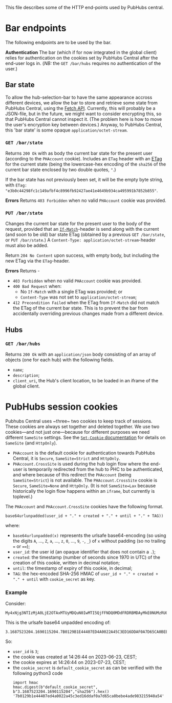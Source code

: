 This file describes some of the HTTP end-points used by PubHubs central.

# Bar endpoints
The following endpoints are to be used by the bar.

**Authentication** The bar (which if for now integrated in the global client) relies for authentication on the cookies set by PubHubs Central after the end-user logs in. (*NB:* the `GET /bar/hubs` requires no authentication of the user.)

## Bar state
To allow the hub-selection-bar to have the same appearance accross different devices, we allow the bar to store and retrieve some state from PubHubs Central, using the [Fetch API](https://developer.mozilla.org/en-US/docs/Web/API/Fetch_API).  Currently, this will probably be a JSON-file, but in the future, we might want to consider encrypting this, so that PubHubs Central cannot inspect it.  (The problem here is how to move the user's encryption key between devices.)  Anyway, to PubHubs Central, this 'bar state' is some opaque `application/octet-stream`.


### `GET /bar/state`
Returns `200 Ok` with as body the current bar state for the present user (according to the `PHAccount` cookie). Includes an `ETag` header with an [ETag](https://developer.mozilla.org/en-US/docs/Web/HTTP/Headers/ETag) for the current state (being the lowercase-hex encoding of the `sha256` of the current bar state enclosed by two double quotes, `"`.)

If the bar state has not previously been set, it will be the empty byte string, with `ETag: "e3b0c44298fc1c149afbf4c8996fb92427ae41e4649b934ca495991b7852b855"`.

**Errors** Returns `403 Forbidden` when no valid `PHAccount` cookie was provided.

### `PUT /bar/state`
Changes the current bar state for the present user to the body of the request, provided that an [`If-Match`](https://developer.mozilla.org/en-US/docs/Web/HTTP/Headers/If-Match)-header is send along with the current (and soon to be old) bar state ETag (obtained by a previous `GET /bar/state`, or `PUT /bar/state`.)  A `Content-Type: application/octet-stream`-header must also be added.

Return `204 No Content` upon success, with empty body, but including the new ETag via the `ETag`-header.

**Errors**  Returns - 
 - `403 Forbidden` when no valid `PHAccount` cookie was provided.
 - `400 Bad Request` when: 
   - No `If-Match` with a single ETag was provided; or
   - `Content-Type` was not set to  `application/octet-stream`;
 - `412 Precondition Failed` when the ETag from `If-Match` did not match the ETag of the current bar state.  This is to prevent the bar from accidentally overriding previous changes made from a different device.  

## Hubs
### `GET /bar/hubs`
Returns `200 Ok` with an `application/json` body consisting of an array of objects (one for each hub) with the following fields.
 - `name`;
 - `description`;
 - `client_uri`, the Hub's client location, to be loaded in an iframe of the global client.

# PubHubs session cookies
Pubhubs Central uses ~three~ two cookies to keep track of sessions.  These cookies are always set together and deleted together.  We use two cookies—and not just one—because for different purposes we need different `SameSite` settings. See the [`Set-Cookie` documentation](https://developer.mozilla.org/en-US/docs/Web/HTTP/Headers/Set-Cookie) for details on  `SameSite` (and `HttpOnly`).
 - `PHAccount` is the default cookie for authentication towards PubHubs Central, it is `Secure`, `SameSite=Strict` and `HttpOnly`.
 - `PHAccount.CrossSite` is used during the hub login flow where the end-user is temporarily redirected from the hub to PHC to be authenticated, and where because of this redirect the `PHAccount` (being `SameSite=Strict`) is not available.  The `PHAccount.CrossSite` cookie is `Secure`, `SameSite=None` and `HttpOnly`.  (It is not `SameSite=Lax` because historically the login flow happens within an `iframe`, but currently is toplevel.)

The `PHAccount` and `PHAccount.CrossSite` cookies have the following format.
```
base64urlunpadded(user_id + "." + created + "." + until + "." + TAG))
```
where:
 - `base64urlunpadded(x)` represents the urlsafe base64-encoding (so using the digits `A`, ..., `Z`, `a`, ..., `z`, `0`, ..., `9`, `-`, `_`) of `x` without padding (so no trailing `=` or `==`); 
 - `user_id`:  the user id (an opaque identifier that does not contain a `.`);
 - `created`: the timestamp (number of seconds since 1970 in UTC) of the creation of this cookie, written in decimal notation;
 - `until`: the timestamp of expiry of this cookie, in decimal;
 - `TAG`: the hex-encoded SHA-256 HMAC of `user_id + "." + created + "." + until` with `cookie_secret` as key.


### Example
Consider:
```
My4xNjg3NTIzMjA0LjE2OTAxMTUyMDQuN0IwMTI5QjFFNDQ0MDdFRDRBMDAyMkE0NUMzRUQxNkREQUYwQTdENjVDQTBCRUJFNEFERTk4MzIxNTk0MEE1NA
```
This is the urlsafe base64 unpadded encoding of:
```
3.1687523204.1690115204.7B0129B1E44407ED4A0022A45C3ED16DDAF0A7D65CA0BEBE4ADE983215940A54
```
So:
 - `user_id` is `3`;
 - the cookie was created at 14:26:44 on 2023-06-23, CEST;
 - the cookie expires at 14:26:44 on 2023-07-23, CEST;
 - the `cookie_secret` is `default_cookie_secret` as can be verified with the following python3 code
   ```
   import hmac
   hmac.digest(b"default_cookie_secret", b"3.1687523204.1690115204","sha256").hex()
   '7b0129b1e44407ed4a0022a45c3ed16ddaf0a7d65ca0bebe4ade983215940a54'
   ```



